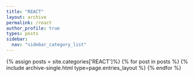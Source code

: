 ```yaml
---
title: "REACT"
layout: archive
permalink: /react
author_profile: true
types: posts
sidebar:
  nav: "sidebar_category_list"
---
```


{% assign posts = site.categories['REACT']%}
{% for post in posts %}
  {% include archive-single.html type=page.entries_layout %}
{% endfor %}

